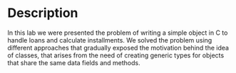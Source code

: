 # Description

In this lab we were presented the problem of writing a simple object in C to handle loans and calculate installments. We solved the problem using different approaches that gradually exposed the motivation behind the idea of classes, that arises from the need of creating generic types for objects that share the same data fields and methods.
